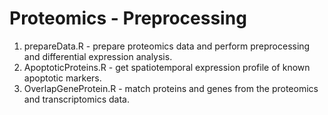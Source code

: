 # Proteomics - Preprocessing
1. prepareData.R - prepare proteomics data and perform preprocessing and differential expression analysis.
2. ApoptoticProteins.R - get spatiotemporal expression profile of known apoptotic markers.
3. OverlapGeneProtein.R - match proteins and genes from the proteomics and transcriptomics data.
